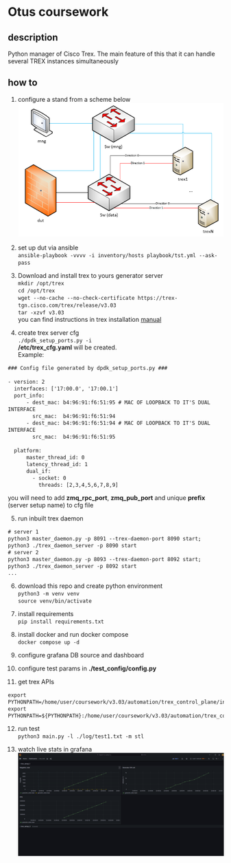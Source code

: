 # Otus coursework

## description
Python manager of Cisco Trex. The main feature of this that it can handle several TREX instances simultaneously

## how to
1. configure a stand from a scheme below
![SCHEME!](https://github.com/ckamone/otus_pro_coursework/blob/master/doc/images/scheme.png)

2. set up dut via ansible\
`ansible-playbook -vvvv -i inventory/hosts playbook/tst.yml --ask-pass`

3. Download and install trex to yours generator server\
`mkdir /opt/trex`\
`cd /opt/trex`\
`wget --no-cache --no-check-certificate https://trex-tgn.cisco.com/trex/release/v3.03`\
`tar -xzvf v3.03`\
you can find instructions in trex installation [manual](https://trex-tgn.cisco.com/trex/doc/trex_manual.html#_download_and_installation)

4. create trex server cfg\
`./dpdk_setup_ports.py -i`\
__/etc/trex_cfg.yaml__ will be created.\
Example:
```
### Config file generated by dpdk_setup_ports.py ###

- version: 2
  interfaces: ['17:00.0', '17:00.1']
  port_info:
      - dest_mac: b4:96:91:f6:51:95 # MAC OF LOOPBACK TO IT'S DUAL INTERFACE
        src_mac:  b4:96:91:f6:51:94
      - dest_mac: b4:96:91:f6:51:94 # MAC OF LOOPBACK TO IT'S DUAL INTERFACE
        src_mac:  b4:96:91:f6:51:95

  platform:
      master_thread_id: 0
      latency_thread_id: 1
      dual_if:
        - socket: 0
          threads: [2,3,4,5,6,7,8,9]
```
you will need to add __zmq_rpc_port__, __zmq_pub_port__ and unique __prefix__ (server setup name) to cfg file

5. run inbuilt trex daemon
```
# server 1
python3 master_daemon.py -p 8091 --trex-daemon-port 8090 start;
python3 ./trex_daemon_server -p 8090 start 
# server 2
python3 master_daemon.py -p 8093 --trex-daemon-port 8092 start;
python3 ./trex_daemon_server -p 8092 start 
...
```

6. download this repo and create python environment\
`python3 -m venv venv`\
`source venv/bin/activate`

7. install requirements\
`pip install requirements.txt`

8. install docker and run docker compose\
`docker compose up -d`

9. configure grafana DB source and dashboard

10. configure test params in __./test_config/config.py__

11. get trex APIs
```
export PYTHONPATH=/home/user/coursework/v3.03/automation/trex_control_plane/interactive/;
export PYTHONPATH=${PYTHONPATH}:/home/user/coursework/v3.03/automation/trex_control_plane/stf
```

12. run test\
`python3 main.py -l ./log/test1.txt -m stl`

13. watch live stats in grafana
![SCHEME!](https://github.com/ckamone/otus_pro_coursework/blob/master/doc/images/grafana_example.png)